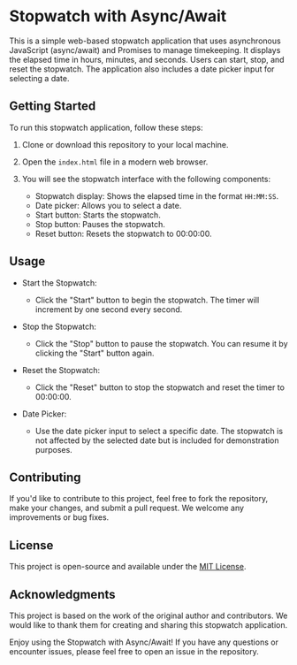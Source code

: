# Stopwatch with Async/Await

This is a simple web-based stopwatch application that uses asynchronous JavaScript (async/await) and Promises to manage timekeeping. It displays the elapsed time in hours, minutes, and seconds. Users can start, stop, and reset the stopwatch. The application also includes a date picker input for selecting a date.

## Getting Started

To run this stopwatch application, follow these steps:

1. Clone or download this repository to your local machine.

2. Open the `index.html` file in a modern web browser.

3. You will see the stopwatch interface with the following components:
   - Stopwatch display: Shows the elapsed time in the format `HH:MM:SS`.
   - Date picker: Allows you to select a date.
   - Start button: Starts the stopwatch.
   - Stop button: Pauses the stopwatch.
   - Reset button: Resets the stopwatch to 00:00:00.

## Usage

- Start the Stopwatch:
  - Click the "Start" button to begin the stopwatch. The timer will increment by one second every second.

- Stop the Stopwatch:
  - Click the "Stop" button to pause the stopwatch. You can resume it by clicking the "Start" button again.

- Reset the Stopwatch:
  - Click the "Reset" button to stop the stopwatch and reset the timer to 00:00:00.

- Date Picker:
  - Use the date picker input to select a specific date. The stopwatch is not affected by the selected date but is included for demonstration purposes.

## Contributing

If you'd like to contribute to this project, feel free to fork the repository, make your changes, and submit a pull request. We welcome any improvements or bug fixes.

## License

This project is open-source and available under the [MIT License](LICENSE).

## Acknowledgments

This project is based on the work of the original author and contributors. We would like to thank them for creating and sharing this stopwatch application.

Enjoy using the Stopwatch with Async/Await! If you have any questions or encounter issues, please feel free to open an issue in the repository.
